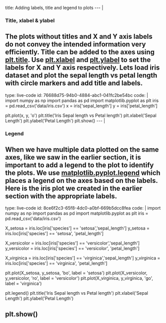 title: Adding labels, title and legend to plots
--- |
  ### Title, xlabel & ylabel
  The plots without titles and X and Y axis labels do not convey the intended information very efficiently. Title can be added to the axes using [plt.title](https://matplotlib.org/api/_as_gen/matplotlib.pyplot.title.html#matplotlib.pyplot.title). Use [plt.xlabel](https://matplotlib.org/api/_as_gen/matplotlib.pyplot.xlabel.html#matplotlib.pyplot.xlabel) and [plt.ylabel](https://matplotlib.org/api/_as_gen/matplotlib.pyplot.ylabel.html#matplotlib.pyplot.ylabel) to set the labels for X and Y axis respectively. Lets load iris dataset and plot the sepal length vs petal length with circle markers and add title and labels.
---
type: live-code
id: 76688d75-94b0-4884-abc1-041fc2be54bc
code: |
  import numpy as np
  import pandas as pd
  import matplotlib.pyplot as plt
  iris = pd.read_csv('data/iris.csv')
  x = iris['sepal_length']
  y = iris['petal_length']

  plt.plot(x, y, 'o')
  plt.title('Iris Sepal length vs Petal length')
  plt.xlabel('Sepal Length')
  plt.ylabel('Petal Length')
  plt.show()
--- |
  ### Legend
  When we have multiple data plotted on the same axes, like we saw in the earlier section, it is important to add a legend to the plot to identify the plots. We use [matplotlib.pyplot.legend](https://matplotlib.org/api/_as_gen/matplotlib.pyplot.legend.html#matplotlib.pyplot.legend) which places a legend on the axes based on the labels. Here is the iris plot we created in the earlier section with the appropriate labels.
---
type: live-code
id: 8ce6f2c3-65f8-4dc0-a0bf-669b5dcc8fea
code: |
  import numpy as np
  import pandas as pd
  import matplotlib.pyplot as plt
  iris = pd.read_csv('data/iris.csv')

  X_setosa = iris.loc[iris['species'] == 'setosa','sepal_length']
  y_setosa = iris.loc[iris['species'] == 'setosa', 'petal_length']

  X_versicolor = iris.loc[iris['species'] == 'versicolor','sepal_length']
  y_versicolor = iris.loc[iris['species'] == 'versicolor', 'petal_length']

  X_virginica = iris.loc[iris['species'] == 'virginica','sepal_length']
  y_virginica = iris.loc[iris['species'] == 'virginica', 'petal_length']

  plt.plot(X_setosa, y_setosa, 'bo', label = 'setosa')
  plt.plot(X_versicolor, y_versicolor, 'ro', label = 'versicolor')
  plt.plot(X_virginica, y_virginica, 'go', label = 'virginica')

  plt.legend()
  plt.title('Iris Sepal length vs Petal length')
  plt.xlabel('Sepal Length')
  plt.ylabel('Petal Length')

  plt.show()
---
